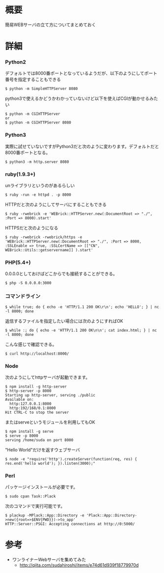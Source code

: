 # 概要
簡易WEBサーバの立て方についてまとめておく

# 詳細

### Python2
デフォルトでは8000番ポートとなっているようだが、以下のようにしてポート番号を指定することもできる
```
$ python -m SimpleHTTPServer 8080
```

python3で使えるかどうかわかっていないけど以下を使えばCGIが動かせるみたい
```
$ python -m CGIHTTPServer
or 
$ python -m CGIHTTPServer 8080
```

### Python3
実際に試せていないですがPython3だと次のように変わります。デフォルトだと8000番ポートとなる。
```
$ python3 -m http.server 8080
```

### ruby(1.9.3+)
unライブラリというのがあるらしい
```
$ ruby -run -e httpd . -p 8000
```

HTTPだと次のようにしてサーバにすることもできる
```
$ ruby -rwebrick -e 'WEBrick::HTTPServer.new(:DocumentRoot => "./", :Port => 8000).start'
```

HTTPSだと次のようになる
```
$ ruby -rwebrick -rwebrick/https -e 'WEBrick::HTTPServer.new(:DocumentRoot => "./", :Port => 8000, :SSLEnable => true, :SSLCertName => [["CN", WEBrick::Utils::getservername]] ).start'
```

### PHP(5.4+)
0.0.0.0としておけばどこからでも接続することができる。
```
$ php -S 0.0.0.0:3000
```

### コマンドライン
```
$ while true; do { echo -e 'HTTP/1.1 200 OK\r\n'; echo 'HELLO'; } | nc -l 8000; done
```

返信するファイルを指定したい場合には次のようにすればOK
```
$ while :; do { echo -e 'HTTP/1.1 200 OK\n\n'; cat index.html; } | nc -l 8000; done
```

こんな感じで確認できる。
```
$ curl http://localhost:8000/
```

### Node
次のようにしてhttpサーバが起動できます。
```
$ npm install -g http-server
$ http-server -p 8000
Starting up http-server, serving ./public
Available on:
  http:127.0.0.1:8000
  http:192/168/0.1:8000
Hit CTRL-C to stop the server
```

またはserveというモジュールを利用してもOK
```
$ npm install -g serve
$ serve -p 8000
serving /home/suda on port 8000
```

"Hello World"だけを返すウェブサーバ
```
$ node -e "require('http').createServer(function(req, res) { res.end('hello world'); }).listen(3000);"
```

### Perl
パッケージインストールが必要です。
```
$ sudo cpan Task::Plack
```

次のコマンドで実行可能です。
```
$ plackup -MPlack::App::Directory -e 'Plack::App::Directory->new({root=>$ENV{PWD}})->to_app'
HTTP::Server::PSGI: Accepting connections at http://0:5000/
```

# 参考
- ワンライナーWebサーバを集めてみた
  - http://qiita.com/sudahiroshi/items/e74d61d939f18779970d
